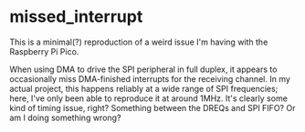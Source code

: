 # missed_interrupt

This is a minimal(?) reproduction of a weird issue I'm having with the Raspberry Pi Pico.

When using DMA to drive the SPI peripheral in full duplex, it appears to occasionally miss DMA-finished interrupts for the receiving channel. In my actual project, this happens reliably at a wide range of SPI frequencies; here, I've only been able to reproduce it at around 1MHz. It's clearly some kind of timing issue, right? Something between the DREQs and SPI FIFO? Or am I doing something wrong?

